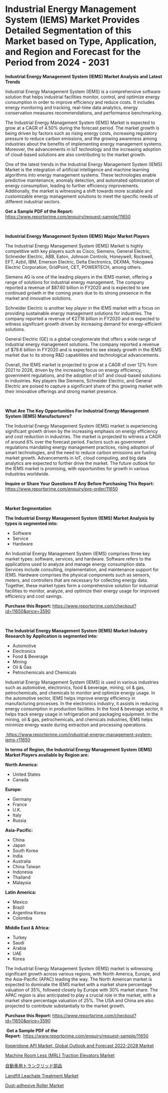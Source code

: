 <p><h1>Industrial Energy Management System (IEMS) Market Provides Detailed Segmentation of this Market based on Type, Application, and Region and Forecast for the Period from 2024 - 2031</h1></p><p><strong>Industrial Energy Management System (IEMS) Market Analysis and Latest Trends</strong></p>
<p><p>Industrial Energy Management System (IEMS) is a comprehensive software solution that helps industrial facilities monitor, control, and optimize energy consumption in order to improve efficiency and reduce costs. It includes energy monitoring and tracking, real-time data analytics, energy conservation measures recommendations, and performance benchmarking.</p><p>The Industrial Energy Management System (IEMS) Market is expected to grow at a CAGR of 4.50% during the forecast period. The market growth is being driven by factors such as rising energy costs, increasing regulatory pressure to reduce carbon emissions, and the growing awareness among industries about the benefits of implementing energy management systems. Moreover, the advancements in IoT technology and the increasing adoption of cloud-based solutions are also contributing to the market growth.</p><p>One of the latest trends in the Industrial Energy Management System (IEMS) Market is the integration of artificial intelligence and machine learning algorithms into energy management systems. These technologies enable predictive maintenance, anomaly detection, and automated optimization of energy consumption, leading to further efficiency improvements. Additionally, the market is witnessing a shift towards more scalable and customizable energy management solutions to meet the specific needs of different industrial sectors.</p></p>
<p><strong>Get a Sample PDF of the Report:&nbsp;</strong> <a href="https://www.reportprime.com/enquiry/request-sample/11650">https://www.reportprime.com/enquiry/request-sample/11650</a></p>
<p>&nbsp;</p>
<p><strong>Industrial Energy Management System (IEMS) Major Market Players</strong></p>
<p><p>The Industrial Energy Management System (IEMS) Market is highly competitive with key players such as Cisco, Siemens, General Electric, Schneider Electric, ABB, Eaton, Johnson Controls, Honeywell, Rockwell, EFT, Azbil, IBM, Emerson Electric, Delta Electronics, DEXMA, Yokogawa Electric Corporation, GridPoint, CET, POWERTECH, among others.</p><p>Siemens AG is one of the leading players in the IEMS market, offering a range of solutions for industrial energy management. The company reported a revenue of $87.60 billion in FY2020 and is expected to see continued growth in the coming years due to its strong presence in the market and innovative solutions.</p><p>Schneider Electric is another key player in the IEMS market with a focus on providing sustainable energy management solutions for industries. The company reported a revenue of €27.16 billion in FY2020 and is expected to witness significant growth driven by increasing demand for energy-efficient solutions.</p><p>General Electric (GE) is a global conglomerate that offers a wide range of industrial energy management solutions. The company reported a revenue of $79.6 billion in FY2020 and is expected to see steady growth in the IEMS market due to its strong R&D capabilities and technological advancements.</p><p>Overall, the IEMS market is projected to grow at a CAGR of over 12% from 2021 to 2026, driven by the increasing focus on energy efficiency, government regulations, and the adoption of IoT and cloud-based solutions in industries. Key players like Siemens, Schneider Electric, and General Electric are poised to capture a significant share of this growing market with their innovative offerings and strong market presence.</p></p>
<p>&nbsp;</p>
<p><strong>What Are The Key Opportunities For Industrial Energy Management System (IEMS) Manufacturers?</strong></p>
<p><p>The Industrial Energy Management System (IEMS) market is experiencing significant growth driven by the increasing emphasis on energy efficiency and cost reduction in industries. The market is projected to witness a CAGR of around 6% over the forecast period. Factors such as government regulations mandating energy management practices, rising adoption of smart technologies, and the need to reduce carbon emissions are fueling market growth. Advancements in IoT, cloud computing, and big data analytics are expected to further drive the market. The future outlook for the IEMS market is promising, with opportunities for growth in various industries worldwide.</p></p>
<p><strong>Inquire or Share Your Questions If Any Before Purchasing This Report:</strong> <a href="https://www.reportprime.com/enquiry/pre-order/11650">https://www.reportprime.com/enquiry/pre-order/11650</a></p>
<p>&nbsp;</p>
<p><strong>Market Segmentation</strong></p>
<p><strong>The Industrial Energy Management System (IEMS) Market Analysis by types is segmented into:</strong></p>
<p><ul><li>Software</li><li>Service</li><li>Hardware</li></ul></p>
<p><p>An Industrial Energy Management System (IEMS) comprises three key market types: software, services, and hardware. Software refers to the applications used to analyze and manage energy consumption data. Services include consulting, implementation, and maintenance support for IEMS. Hardware comprises the physical components such as sensors, meters, and controllers that are necessary for collecting energy data. Together, these market types form a comprehensive solution for industrial facilities to monitor, analyze, and optimize their energy usage for improved efficiency and cost savings.</p></p>
<p><strong>Purchase this Report:&nbsp;</strong><a href="https://www.reportprime.com/checkout?id=11650&price=3590">https://www.reportprime.com/checkout?id=11650&price=3590</a></p>
<p>&nbsp;</p>
<p><strong>The Industrial Energy Management System (IEMS) Market Industry Research by Application is segmented into:</strong></p>
<p><ul><li>Automotive</li><li>Electronics</li><li>Food & Beverage</li><li>Mining</li><li>Oil & Gas</li><li>Petrochemicals and Chemicals</li></ul></p>
<p><p>Industrial Energy Management System (IEMS) is used in various industries such as automotive, electronics, food & beverage, mining, oil & gas, petrochemicals, and chemicals to monitor and optimize energy usage. In the automotive sector, IEMS helps improve energy efficiency in manufacturing processes. In the electronics industry, it assists in reducing energy consumption in production facilities. In the food & beverage sector, it helps track energy usage in refrigeration and packaging equipment. In the mining, oil & gas, petrochemicals, and chemicals industries, IEMS helps minimize energy waste during extraction and processing operations.</p></p>
<p><a href="https://www.reportprime.com/industrial-energy-management-system-iems-r11650">&nbsp;https://www.reportprime.com/industrial-energy-management-system-iems-r11650</a></p>
<p><strong>In terms of Region, the Industrial Energy Management System (IEMS) Market Players available by Region are:</strong></p>
<p>
    <p> <strong> North America: </strong>
        <ul>
            <li>United States</li>
            <li>Canada</li>
        </ul>
        </p> 
    <p> <strong> Europe: </strong>
        <ul>
            <li>Germany</li>
            <li>France</li>
            <li>U.K.</li>
            <li>Italy</li>
            <li>Russia</li>
        </ul>
        </p> 
    <p> <strong> Asia-Pacific: </strong>
        <ul>
            <li>China</li>
            <li>Japan</li>
            <li>South Korea</li>
            <li>India</li>
            <li>Australia</li>
            <li>China Taiwan</li>
            <li>Indonesia</li>
            <li>Thailand</li>
            <li>Malaysia</li>
        </ul>
        </p> 
    <p> <strong> Latin America: </strong>
        <ul>
            <li>Mexico</li>
            <li>Brazil</li>
            <li>Argentina Korea</li>
            <li>Colombia</li>
        </ul>
        </p> 
    <p> <strong> Middle East & Africa: </strong>
        <ul>
            <li>Turkey</li>
            <li>Saudi</li>
            <li>Arabia</li>
            <li>UAE</li>
            <li>Korea</li>
        </ul>
    </p>
    </p>
<p><p>The Industrial Energy Management System (IEMS) market is witnessing significant growth across various regions, with North America, Europe, and the Asia-Pacific (APAC) leading the way. The North American market is expected to dominate the IEMS market with a market share percentage valuation of 35%, followed closely by Europe with 30% market share. The APAC region is also anticipated to play a crucial role in the market, with a market share percentage valuation of 25%. The USA and China are also projected to contribute substantially to the market growth.</p></p>
<p><strong>Purchase this Report: </strong><a href="https://www.reportprime.com/checkout?id=11650&price=3590">https://www.reportprime.com/checkout?id=11650&price=3590</a></p>
<p>&nbsp;<strong>Get a Sample PDF of the Report:&nbsp;&nbsp;</strong><a href="https://www.reportprime.com/enquiry/request-sample/11650">https://www.reportprime.com/enquiry/request-sample/11650</a></p>
<p><strong></strong></p>
<p><p><a href="https://issuu.com/reportprime-2/docs/iloperidone-api-market-global-outlo_013a7d62ba7bb3">Iloperidone API Market, Global Outlook and Forecast 2022-2028 Market</a></p><p><a href="https://www.linkedin.com/pulse/market-forecast-global-machine-room-less-mrl-traction-elevators-6efde?trackingId=tYyEyDJHZRDI%2F7QKCfl2RA%3D%3D">Machine Room Less (MRL) Traction Elevators Market</a></p><p><a href="https://medium.com/@lindakreitz2023/%E8%87%AA%E5%8B%95%E8%BB%8A%E3%83%88%E3%83%A9%E3%83%B3%E3%82%AF%E3%83%AA%E3%83%83%E3%83%89%E9%83%A8%E5%93%81%E5%B8%82%E5%A0%B4%E3%81%AE%E5%8B%95%E5%90%91%E3%81%AE%E6%8E%A2%E7%B4%A2-2024%E5%B9%B4%E3%81%8B%E3%82%892031%E5%B9%B4%E3%81%BE%E3%81%A7%E3%81%AE%E8%87%AA%E5%8B%95%E8%BB%8A%E3%83%88%E3%83%A9%E3%83%B3%E3%82%AF%E3%83%AA%E3%83%83%E3%83%89%E9%83%A8%E5%93%81%E5%B8%82%E5%A0%B4%E3%81%AE%E5%8F%8E%E7%9B%8A%E5%88%86%E6%9E%90%E3%81%A8%E6%88%90%E9%95%B7%E4%BA%88%E6%B8%AC-b2e39051f826">自動車用トランクリッド部品</a></p><p><a href="https://medium.com/@caleighconn1938/market-forecast-global-landfill-leachate-treatment-trends-and-impact-analysis-2024-2031-by-e4cedf6c494c">Landfill Leachate Treatment Market</a></p><p><a href="https://www.linkedin.com/pulse/global-dust-adhesive-roller-market-size-share-analysis-product-xwnbe?trackingId=hEXz5qg75e8iOrmJUbZ4FQ%3D%3D">Dust-adhesive Roller Market</a></p></p>